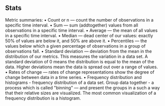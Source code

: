 Stats
-

Metric summaries:
• Count or n — count the number of observations in a specific time interval.
• Sum —  sum (addtogether) values from all observations in a specific time interval.
• Average — the mean of all values in a specific time interval.
• Median — dead center of our values: exactly 50% of values are below it, and 50% are above it.
• Percentiles — the values below which a given percentage of observations in a group of observations fall.
• Standard deviation — deviation from the mean in the distribution of our metrics.
  This measures the variation in a data set.
  A standard deviation of 0 means the distribution is equal to the mean of the data.
  Higher deviations mean the data is spread out over a range of values.
• Rates of change — rates of change representations show the degree of change between data in a time series.
• Frequency distribution and histograms - frequency distribution of a data set.
  Group data together - a process which is called "binning" — and present the groups in a such a way
  that their relative sizes are visualized.
  The most common visualization of a frequency distribution is a histogram.
